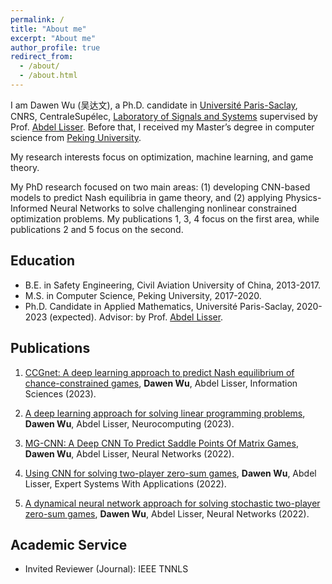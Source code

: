 ```yaml
---
permalink: /
title: "About me"
excerpt: "About me"
author_profile: true
redirect_from: 
  - /about/
  - /about.html
---
```


I am Dawen Wu (吴达文), a Ph.D. candidate in [Université Paris-Saclay](https://www.universite-paris-saclay.fr/), CNRS, CentraleSupélec, [Laboratory of
Signals and Systems](https://l2s.centralesupelec.fr/en/) supervised by Prof. [Abdel Lisser](https://l2s.centralesupelec.fr/u/lisser-abdel/). Before that, I received my Master’s degree in computer science from [Peking University](https://english.pku.edu.cn/). 

My research interests focus on optimization, machine learning, and game theory. 

My PhD research focused on two main areas: (1) developing CNN-based models to predict Nash equilibria in game theory, and (2) applying Physics-Informed Neural Networks to solve challenging nonlinear constrained optimization problems. My publications 1, 3, 4 focus on the first area, while publications 2 and 5 focus on the second.

## Education
* B.E. in Safety Engineering, Civil Aviation University of China, 2013-2017.
* M.S. in Computer Science, Peking University, 2017-2020.
* Ph.D. Candidate in Applied Mathematics, Université Paris-Saclay, 2020-2023 (expected). Advisor: by Prof. [Abdel Lisser](https://l2s.centralesupelec.fr/u/lisser-abdel/).

## Publications
1. [CCGnet: A deep learning approach to predict Nash equilibrium of chance-constrained games](https://www.sciencedirect.com/science/article/abs/pii/S0020025523000646), **Dawen Wu**, Abdel Lisser, Information Sciences (2023).

2. [A deep learning approach for solving linear programming problems](https://www.sciencedirect.com/science/article/abs/pii/S0925231222014412), **Dawen Wu**, Abdel Lisser, Neurocomputing (2023).
 
3. [MG-CNN: A Deep CNN To Predict Saddle Points Of Matrix Games](https://www.sciencedirect.com/science/article/abs/pii/S0893608022003586), **Dawen Wu**, Abdel Lisser, Neural Networks (2022).

4. [Using CNN for solving two-player zero-sum games](https://www.sciencedirect.com/science/article/abs/pii/S0957417422008648), **Dawen Wu**, Abdel Lisser, Expert Systems With Applications (2022).

5. [A dynamical neural network approach for solving stochastic two-player zero-sum games](https://www.sciencedirect.com/science/article/abs/pii/S0893608022001381), **Dawen Wu**, Abdel Lisser, Neural Networks (2022). 


## Academic Service
<!-- * Invited Reviewer (Conference): IJCAI -->
* Invited Reviewer (Journal): IEEE TNNLS

<!-- ## Teaching
* TA of _Mathematics in AI_ by Prof. [Xiaotie Deng](https://cfcs.pku.edu.cn/english/people/faculty/xiaotiedeng/index.htm), Spring 2022.  
* TA of _Discrete Math (II) and Interactions_ by Prof. [Xiaotie Deng](https://cfcs.pku.edu.cn/english/people/faculty/xiaotiedeng/index.htm), Spring 2021.  
* TA of [_Deep Generative Models_](https://deep-generative-models.github.io/) by Prof. [Hao Dong](https://zsdonghao.github.io/), Spring 2020.  
* TA of _Algorithm Design and Analysis (Honor Track)_ by Prof. [Ming Zhang](http://net.pku.edu.cn/dlib/mzhang/), Spring 2019.  

## Miscellaneous
* **Sports**: badminton, basketball, swimming. I won the Team champion of freshman badminton competition in Peking University.  -->
